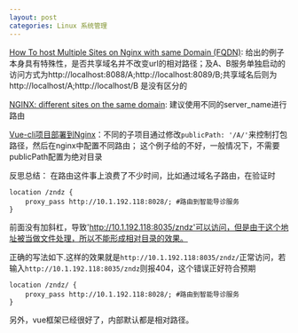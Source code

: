 ```yaml
---
layout: post
categories: Linux 系统管理
---
```




[How To host Multiple Sites on Nginx with same Domain (FQDN)](https://computingforgeeks.com/how-to-host-multiple-sites-on-nginx-with-same-domain/):
给出的例子本身具有特殊性，是否共享域名并不改变url的相对路径；及A、B服务单独启动的访问方式为http://localhost:8088/A;http://localhost:8089/B;共享域名后则为http://localhost/A;http://localhost/B 是没有区分的

[NGINX: different sites on the same domain](https://serverfault.com/questions/800181/nginx-different-sites-on-the-same-domain): 建议使用不同的server_name进行路由

[Vue-cli项目部署到Nginx](https://www.lagou.com/lgeduarticle/54133.html)：不同的子项目通过修改`publicPath: '/A/'`来控制打包路径，然后在nginx中配置不同路由；
这个例子给的不好，一般情况下，不需要publicPath配置为绝对目录

反思总结： 在路由这件事上浪费了不少时间，比如通过域名子路由，在验证时
```
location /zndz {
    proxy_pass http://10.1.192.118:8028/; #路由到智能导诊服务
}
```
前面没有加斜杠，导致'http://10.1.192.118:8035/zndz'可以访问，但是由于这个地址被当做文件处理，所以不能形成相对目录的效果。

正确的写法如下.这样的效果就是`http://10.1.192.118:8035/zndz/`正常访问，若输入`http://10.1.192.118:8035/zndz`则报404，这个错误正好符合预期
```
location /zndz/ {
    proxy_pass http://10.1.192.118:8028/; #路由到智能导诊服务
}
```

另外，vue框架已经很好了，内部默认都是相对路径。
